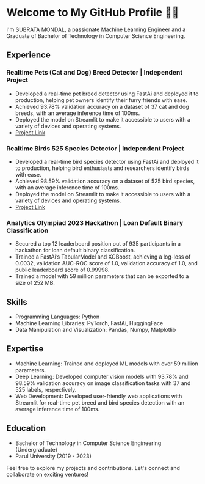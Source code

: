 # Welcome to My GitHub Profile 🙏🏼

I'm SUBRATA MONDAL, a passionate Machine Learning Engineer and a Graduate of Bachelor of Technology in Computer Science Engineering.

## Experience

### Realtime Pets (Cat and Dog) Breed Detector | Independent Project
- Developed a real-time pet breed detector using FastAi and deployed it to production, helping pet owners identify their furry friends with ease.
- Achieved 93.78% validation accuracy on a dataset of 37 cat and dog breeds, with an average inference time of 100ms.
- Deployed the model on Streamlit to make it accessible to users with a variety of devices and operating systems.
- [Project Link](https://subrata-mondal-cat-and-dog-breed-detector.streamlit.app/)

### Realtime Birds 525 Species Detector | Independent Project
- Developed a real-time bird species detector using FastAi and deployed it to production, helping bird enthusiasts and researchers identify birds with ease.
- Achieved 98.59% validation accuracy on a dataset of 525 bird species, with an average inference time of 100ms.
- Deployed the model on Streamlit to make it accessible to users with a variety of devices and operating systems.
- [Project Link](https://huggingface.co/iamsubrata/birds-525-species-detector)

### Analytics Olympiad 2023 Hackathon | Loan Default Binary Classification
- Secured a top 12 leaderboard position out of 935 participants in a hackathon for loan default binary classification.
- Trained a FastAi’s TabularModel and XGBoost, achieving a log-loss of 0.0032, validation AUC-ROC score of 1.0, validation accuracy of 1.0, and public leaderboard score of 0.99998.
- Trained a model with 59 million parameters that can be exported to a size of 252 MB.

## Skills

- Programming Languages: Python
- Machine Learning Libraries: PyTorch, FastAi, HuggingFace
- Data Manipulation and Visualization: Pandas, Numpy, Matplotlib

## Expertise

- Machine Learning: Trained and deployed ML models with over 59 million parameters.
- Deep Learning: Developed computer vision models with 93.78% and 98.59% validation accuracy on image classification tasks with 37 and 525 labels, respectively.
- Web Development: Developed user-friendly web applications with Streamlit for real-time pet breed and bird species detection with an average inference time of 100ms.

## Education

- Bachelor of Technology in Computer Science Engineering (Undergraduate)
- Parul University (2019 - 2023)

Feel free to explore my projects and contributions. Let's connect and collaborate on exciting ventures!
